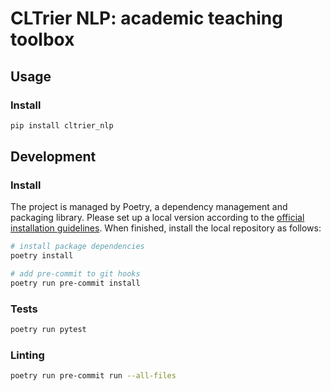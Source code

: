 # CLTrier NLP: academic teaching toolbox

## Usage

### Install

```bash
pip install cltrier_nlp
```

## Development

### Install

The project is managed by Poetry, a dependency management and packaging library. Please set up a local version according to the [official installation guidelines](https://python-poetry.org/docs/). When finished, install the local repository as follows:

```bash
# install package dependencies
poetry install

# add pre-commit to git hooks
poetry run pre-commit install  
```

### Tests

```bash
poetry run pytest
```

### Linting

```bash
poetry run pre-commit run --all-files
```
